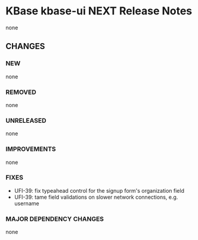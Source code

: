 # KBase kbase-ui NEXT Release Notes

none

## CHANGES

### NEW

none

### REMOVED

none

### UNRELEASED

none

### IMPROVEMENTS

none

### FIXES

- UFI-39: fix typeahead control for the signup form's organization field
- UFI-39: tame field validations on slower network connections, e.g. username

### MAJOR DEPENDENCY CHANGES

none
